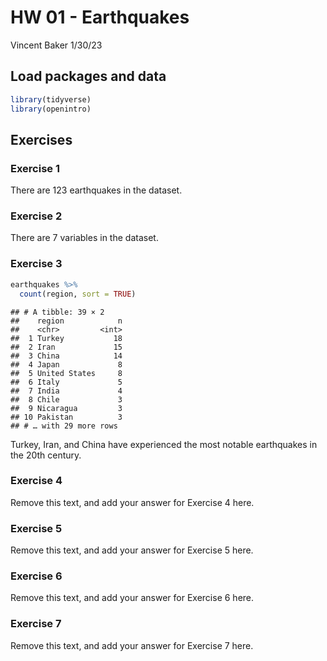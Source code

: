 HW 01 - Earthquakes
================
Vincent Baker
1/30/23

## Load packages and data

``` r
library(tidyverse)
library(openintro)
```

## Exercises

### Exercise 1

There are 123 earthquakes in the dataset.

### Exercise 2

There are 7 variables in the dataset.

### Exercise 3

``` r
earthquakes %>%
  count(region, sort = TRUE)
```

    ## # A tibble: 39 × 2
    ##    region            n
    ##    <chr>         <int>
    ##  1 Turkey           18
    ##  2 Iran             15
    ##  3 China            14
    ##  4 Japan             8
    ##  5 United States     8
    ##  6 Italy             5
    ##  7 India             4
    ##  8 Chile             3
    ##  9 Nicaragua         3
    ## 10 Pakistan          3
    ## # … with 29 more rows

Turkey, Iran, and China have experienced the most notable earthquakes in
the 20th century.

### Exercise 4

Remove this text, and add your answer for Exercise 4 here.

### Exercise 5

Remove this text, and add your answer for Exercise 5 here.

### Exercise 6

Remove this text, and add your answer for Exercise 6 here.

### Exercise 7

Remove this text, and add your answer for Exercise 7 here.
